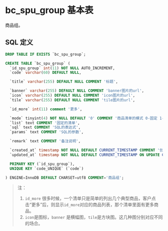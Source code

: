 # bc_spu_group 基本表

商品组。

## SQL 定义

```sql
DROP TABLE IF EXISTS `bc_spu_group`;

CREATE TABLE `bc_spu_group` (
  `id_spu_group` int(11) NOT NULL AUTO_INCREMENT,
  `code` varchar(60) DEFAULT NULL,

  `title` varchar(255) DEFAULT NULL COMMENT '标题',

  `banner` varchar(255) DEFAULT NULL COMMENT 'banner图片的url',
  `icon` varchar(255) DEFAULT NULL COMMENT 'icon图片的url',
  `tile` varchar(255) DEFAULT NULL COMMENT 'tile图片的url',

  `id_more` int(11) comment '更多',

  `mode` tinyint(4) NOT NULL DEFAULT '0' COMMENT '商品清单的模式 0-固定 1-SQL',
  `list` text COMMENT '固定的清单',
  `sql` text COMMENT 'SQL的表达式',
  `params` text COMMENT 'SQL的参数',

  `remark` text COMMENT '备注说明',

  `created_at` timestamp NOT NULL DEFAULT CURRENT_TIMESTAMP COMMENT '创建时间',
  `updated_at` timestamp NOT NULL DEFAULT CURRENT_TIMESTAMP ON UPDATE CURRENT_TIMESTAMP COMMENT '更新时间',

  PRIMARY KEY (`id_spu_group`),
  UNIQUE KEY `code_UNIQUE` (`code`)

) ENGINE=InnoDB DEFAULT CHARSET=utf8 COMMENT='商品组';
```

> 注：
> 1. `id_more` 很多时候，一个清单只是简单的列出几个典型商品，客户点击“更多”后，则显示`id_more`对应的商品列表，那个清单里面有更多商品。
> 2. `icon`是图标，`banner` 是横幅图，`tile`是方块图。这几种图分别对应不同的场合。
